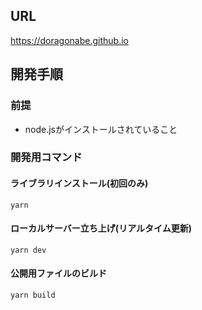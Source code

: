 ## URL
https://doragonabe.github.io

## 開発手順
### 前提
- node.jsがインストールされていること
### 開発用コマンド
#### ライブラリインストール(初回のみ)
```
yarn
```
#### ローカルサーバー立ち上げ(リアルタイム更新)
```
yarn dev
```
#### 公開用ファイルのビルド
```
yarn build
```
